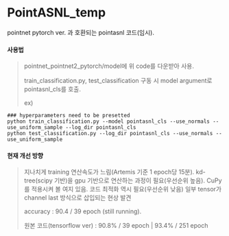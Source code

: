 # PointASNL_temp

pointnet pytorch ver. 과 호환되는 pointasnl 코드(임시).



#### 사용법 

> pointnet_pointnet2_pytorch/model에 위 code를 다운받아 사용.
> 
> train_classification.py, test_classification 구동 시 model argument로 pointasnl_cls를 호출.
>
> ex)
~~~
### hyperparameters need to be presetted
python train_classification.py --model pointasnl_cls --use_normals --use_uniform_sample --log_dir pointasnl_cls
python test_classification.py --log_dir pointasnl_cls --use_normals --use_uniform_sample
~~~


#### 현재 개선 방향 

> 지나치게 training 연산속도가 느림(Artemis 기준 1 epoch당 15분).  kd-tree(scipy 기반)을 gpu 기반으로 연산하는 과정이 필요(우선순위 높음). CuPy를 적용시켜 볼 여지 있음.
>   코드 최적화 역시 필요(우선순위 낮음)
>   일부 tensor가 channel last 방식으로 삽입되는 현상 발견
> 
> accuracy : 90.4 / 39 epoch (still running).
> 
> 원본 코드(tensorflow ver) : 90.8% / 39 epoch | 93.4% / 251 epoch
